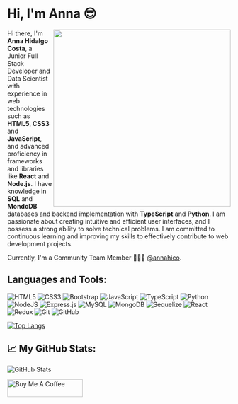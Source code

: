 <h1>Hi, I'm Anna 😎</h1>
<img align="right" src="https://media1.giphy.com/media/13HgwGsXF0aiGY/giphy.gif" width="400" />


<div>
<p>Hi there, I'm <strong>Anna Hidalgo Costa</strong>, a Junior Full Stack Developer and Data Scientist with experience in web technologies such as <strong>HTML5</strong>,<strong> CSS3</strong> and <strong>JavaScript</strong>, and advanced proficiency in frameworks and libraries like <strong>React</strong> and <strong>Node.js</strong>. I have knowledge in <strong>SQL</strong> and <strong>MondoDB</strong> databases and backend implementation with <strong>TypeScript</strong> and <strong>Python</strong>. I am passionate about creating intuitive and efficient user interfaces, and I possess a strong ability to solve technical problems. I am committed to continuous learning and improving my skills to effectively contribute to web development projects.</p>
</div>

Currently, I'm a Community Team Member 🙍🏽‍♂️ [@annahico](https://github.com/annahico).



<h2>Languages and Tools:</h2> 

![HTML5](https://img.shields.io/badge/html5-%23E34F26.svg?style=for-the-badge&logo=html5&logoColor=white)
![CSS3](https://img.shields.io/badge/css3-%231572B6.svg?style=for-the-badge&logo=css3&logoColor=white)
![Bootstrap](https://img.shields.io/badge/bootstrap-%238511FA.svg?style=for-the-badge&logo=bootstrap&logoColor=white)
![JavaScript](https://img.shields.io/badge/javascript-%23323330.svg?style=for-the-badge&logo=javascript&logoColor=%23F7DF1E)
![TypeScript](https://img.shields.io/badge/typescript-%23007ACC.svg?style=for-the-badge&logo=typescript&logoColor=white)
![Python](https://img.shields.io/badge/python-3670A0?style=for-the-badge&logo=python&logoColor=ffdd54)
![NodeJS](https://img.shields.io/badge/node.js-6DA55F?style=for-the-badge&logo=node.js&logoColor=white)
![Express.js](https://img.shields.io/badge/express.js-%23404d59.svg?style=for-the-badge&logo=express&logoColor=%2361DAFB)
![MySQL](https://img.shields.io/badge/mysql-4479A1.svg?style=for-the-badge&logo=mysql&logoColor=white)
![MongoDB](https://img.shields.io/badge/MongoDB-%234ea94b.svg?style=for-the-badge&logo=mongodb&logoColor=white)
![Sequelize](https://img.shields.io/badge/Sequelize-52B0E7?style=for-the-badge&logo=Sequelize&logoColor=white)
![React](https://img.shields.io/badge/react-%2320232a.svg?style=for-the-badge&logo=react&logoColor=%2361DAFB)
![Redux](https://img.shields.io/badge/redux-%23593d88.svg?style=for-the-badge&logo=redux&logoColor=white)
![Git](https://img.shields.io/badge/git-%23F05033.svg?style=for-the-badge&logo=git&logoColor=white)
![GitHub](https://img.shields.io/badge/github-%23121011.svg?style=for-the-badge&logo=github&logoColor=white)

[![Top Langs](https://github-readme-stats.vercel.app/api/top-langs/?username=annahico&layout=compact)](https://github.com/annahico/github-readme-stats)


<h2>📈 My GitHub Stats:</h2>
  <p><img src="https://github-readme-stats.vercel.app/api?username=annahico&count_private=true" alt="GitHub Stats"></p>
  <a href="https://www.buymeacoffee.com/annahico" target="_blank" rel="noreferrer nofollow">
      <img src="https://cdn.buymeacoffee.com/buttons/default-red.png" alt="Buy Me A Coffee" height="40" width="170" >
  </a>

